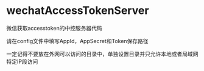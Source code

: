 # wechatAccessTokenServer

微信获取accesstoken的中控服务器代码

请在config文件中填写AppId，AppSecret和Token保存路径

一定记得不要放在外网可以访问的目录中，单独设置目录并只允许本地或者局域网特定IP段访问
